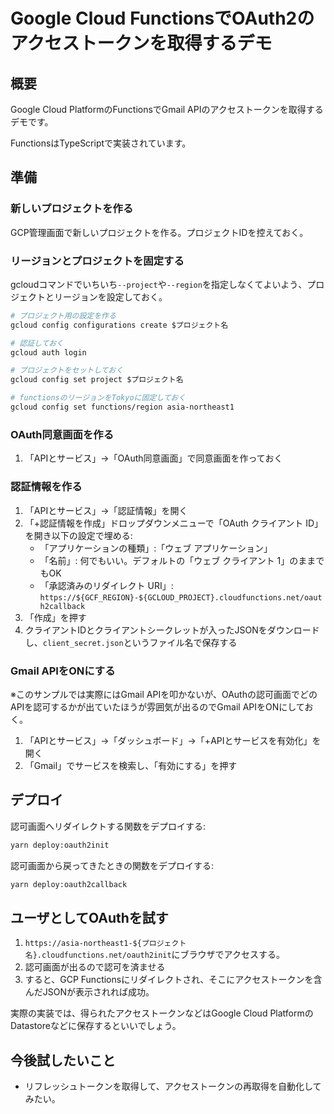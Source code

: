 # Google Cloud FunctionsでOAuth2のアクセストークンを取得するデモ

## 概要

Google Cloud PlatformのFunctionsでGmail APIのアクセストークンを取得するデモです。

FunctionsはTypeScriptで実装されています。

## 準備

### 新しいプロジェクトを作る

GCP管理画面で新しいプロジェクトを作る。プロジェクトIDを控えておく。

### リージョンとプロジェクトを固定する

gcloudコマンドでいちいち`--project`や`--region`を指定しなくてよいよう、プロジェクトとリージョンを設定しておく。

```bash
# プロジェクト用の設定を作る
gcloud config configurations create $プロジェクト名

# 認証しておく
gcloud auth login

# プロジェクトをセットしておく
gcloud config set project $プロジェクト名

# functionsのリージョンをTokyoに固定しておく
gcloud config set functions/region asia-northeast1
```

### OAuth同意画面を作る

1. 「APIとサービス」→「OAuth同意画面」で同意画面を作っておく

### 認証情報を作る

1. 「APIとサービス」→「認証情報」を開く
1. 「+認証情報を作成」ドロップダウンメニューで「OAuth クライアント ID」を開き以下の設定で埋める:
    * 「アプリケーションの種類」:「ウェブ アプリケーション」
    * 「名前」: 何でもいい。デフォルトの「ウェブ クライアント 1」のままでもOK
    * 「承認済みのリダイレクト URI」: `https://${GCF_REGION}-${GCLOUD_PROJECT}.cloudfunctions.net/oauth2callback`
1. 「作成」を押す
1. クライアントIDとクライアントシークレットが入ったJSONをダウンロードし、`client_secret.json`というファイル名で保存する

### Gmail APIをONにする

※このサンプルでは実際にはGmail APIを叩かないが、OAuthの認可画面でどのAPIを認可するかが出ていたほうが雰囲気が出るのでGmail APIをONにしておく。

1. 「APIとサービス」→「ダッシュボード」→「+APIとサービスを有効化」を開く
1. 「Gmail」でサービスを検索し、「有効にする」を押す

## デプロイ

認可画面へリダイレクトする関数をデプロイする:

```bash
yarn deploy:oauth2init
```

認可画面から戻ってきたときの関数をデプロイする:

```bash
yarn deploy:oauth2callback
```

## ユーザとしてOAuthを試す

1. `https://asia-northeast1-${プロジェクト名}.cloudfunctions.net/oauth2init`にブラウザでアクセスする。
1. 認可画面が出るので認可を済ませる
1. すると、GCP Functionsにリダイレクトされ、そこにアクセストークンを含んだJSONが表示されれば成功。

実際の実装では、得られたアクセストークンなどはGoogle Cloud PlatformのDatastoreなどに保存するといいでしょう。

## 今後試したいこと

* リフレッシュトークンを取得して、アクセストークンの再取得を自動化してみたい。
